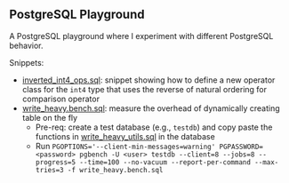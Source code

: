 ## PostgreSQL Playground

A PostgreSQL playground where I experiment with different PostgreSQL behavior.

Snippets:

* [inverted_int4_ops.sql](./inverted_int4_ops.sql): snippet showing how to define a new operator class for the `int4` type that uses the reverse of natural ordering for comparison operator
* [write_heavy.bench.sql](./write_heavy.bench.sql): measure the overhead of dynamically creating table on the fly
  * Pre-req: create a test database (e.g., `testdb`) and copy paste the functions in [write_heavy_utils.sql](./write_heavy_utils.sql) in the database
  * Run `PGOPTIONS='--client-min-messages=warning' PGPASSWORD=<password> pgbench -U <user> testdb --client=8 --jobs=8 --progress=5 --time=100 --no-vacuum --report-per-command --max-tries=3 -f write_heavy.bench.sql`